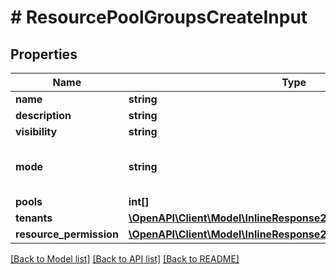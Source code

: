 # # ResourcePoolGroupsCreateInput

## Properties

Name | Type | Description | Notes
------------ | ------------- | ------------- | -------------
**name** | **string** |  | [optional]
**description** | **string** |  | [optional]
**visibility** | **string** |  | [optional]
**mode** | **string** | Pool selection mode. Valid values are &#x60;roundrobin&#x60; or &#x60;availablecapacity&#x60;. | [optional]
**pools** | **int[]** |  | [optional]
**tenants** | [**\OpenAPI\Client\Model\InlineResponse20040AppDeployInstance[]**](InlineResponse20040AppDeployInstance.md) |  | [optional]
**resource_permission** | [**\OpenAPI\Client\Model\InlineResponse200131ResourcePermission**](InlineResponse200131ResourcePermission.md) |  | [optional]

[[Back to Model list]](../../README.md#models) [[Back to API list]](../../README.md#endpoints) [[Back to README]](../../README.md)
